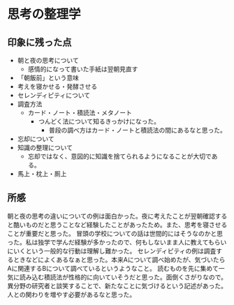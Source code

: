 # 思考の整理学


## 印象に残った点
* 朝と夜の思考について
    * 感情的になって書いた手紙は翌朝見直す
* 「朝飯前」という意味
* 考えを寝かせる・発酵させる
* セレンディピティについて
* 調査方法
    * カード・ノート・積読法・メタノート
        * つんどく法について知るきっかけになった。
            * 普段の調べ方はカード・ノートと積読法の間にあるなと思った。
* 忘却について
* 知識の整理について
    * 忘却ではなく、意図的に知識を捨てられるようになることが大切である。
* 馬上・枕上・厠上

## 所感
朝と夜の思考の違いについての例は面白かった。夜に考えたことが翌朝確認すると酷いものだと思うことなど経験したことがあったため。また、思考を寝させることが重要だと思った。
冒頭の学校についての話は世間的にはそうなのかと思った。私は独学で学んだ経験が多かったので、何もしないまま人に教えてもらいにいくという一般的な行動は理解し難かった。
セレンディピティの例は調査するときなどによくあるなぁと思った。本来Aについて調べ始めたが、気づいたらAに関連するBについて調べているというようなこと。
読むものを先に集めて一気に読み込む積読法が性格的に向いていそうだと思った。面倒くさがりなので。
異分野の研究者と談笑することで、新たなことに気づけるという記述があった。人との関わりを増やす必要があるなと思った。


